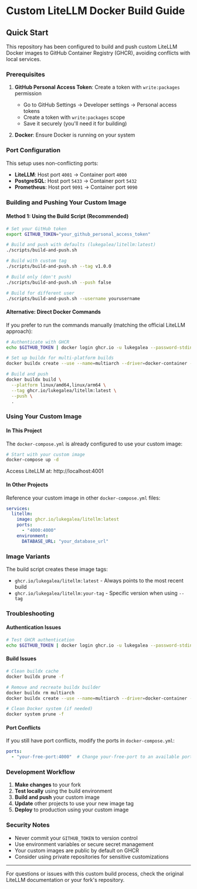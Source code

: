 # Custom LiteLLM Docker Build Guide

## Quick Start

This repository has been configured to build and push custom LiteLLM Docker images to GitHub Container Registry (GHCR), avoiding conflicts with local services.

### Prerequisites

1. **GitHub Personal Access Token**: Create a token with `write:packages` permission
   - Go to GitHub Settings → Developer settings → Personal access tokens
   - Create a token with `write:packages` scope
   - Save it securely (you'll need it for building)

2. **Docker**: Ensure Docker is running on your system

### Port Configuration

This setup uses non-conflicting ports:
- **LiteLLM**: Host port `4001` → Container port `4000`
- **PostgreSQL**: Host port `5433` → Container port `5432`  
- **Prometheus**: Host port `9091` → Container port `9090`

### Building and Pushing Your Custom Image

#### Method 1: Using the Build Script (Recommended)

```bash
# Set your GitHub token
export GITHUB_TOKEN="your_github_personal_access_token"

# Build and push with defaults (lukegalea/litellm:latest)
./scripts/build-and-push.sh

# Build with custom tag
./scripts/build-and-push.sh --tag v1.0.0

# Build only (don't push)
./scripts/build-and-push.sh --push false

# Build for different user
./scripts/build-and-push.sh --username yourusername
```

#### Alternative: Direct Docker Commands

If you prefer to run the commands manually (matching the official LiteLLM approach):

```bash
# Authenticate with GHCR
echo $GITHUB_TOKEN | docker login ghcr.io -u lukegalea --password-stdin

# Set up buildx for multi-platform builds
docker buildx create --use --name=multiarch --driver=docker-container --bootstrap

# Build and push
docker buildx build \
  --platform linux/amd64,linux/arm64 \
  --tag ghcr.io/lukegalea/litellm:latest \
  --push \
  .
```

### Using Your Custom Image

#### In This Project

The `docker-compose.yml` is already configured to use your custom image:

```bash
# Start with your custom image
docker-compose up -d
```

Access LiteLLM at: http://localhost:4001

#### In Other Projects

Reference your custom image in other `docker-compose.yml` files:

```yaml
services:
  litellm:
    image: ghcr.io/lukegalea/litellm:latest
    ports:
      - "4000:4000"
    environment:
      DATABASE_URL: "your_database_url"
```

### Image Variants

The build script creates these image tags:
- `ghcr.io/lukegalea/litellm:latest` - Always points to the most recent build
- `ghcr.io/lukegalea/litellm:your-tag` - Specific version when using `--tag`

### Troubleshooting

#### Authentication Issues
```bash
# Test GHCR authentication
echo $GITHUB_TOKEN | docker login ghcr.io -u lukegalea --password-stdin
```

#### Build Issues
```bash
# Clean buildx cache
docker buildx prune -f

# Remove and recreate buildx builder
docker buildx rm multiarch
docker buildx create --use --name=multiarch --driver=docker-container --bootstrap

# Clean Docker system (if needed)
docker system prune -f
```

#### Port Conflicts
If you still have port conflicts, modify the ports in `docker-compose.yml`:
```yaml
ports:
  - "your-free-port:4000"  # Change your-free-port to an available port
```

### Development Workflow

1. **Make changes** to your fork
2. **Test locally** using the build environment
3. **Build and push** your custom image
4. **Update** other projects to use your new image tag
5. **Deploy** to production using your custom image

### Security Notes

- Never commit your `GITHUB_TOKEN` to version control
- Use environment variables or secure secret management
- Your custom images are public by default on GHCR
- Consider using private repositories for sensitive customizations

---

For questions or issues with this custom build process, check the original LiteLLM documentation or your fork's repository. 